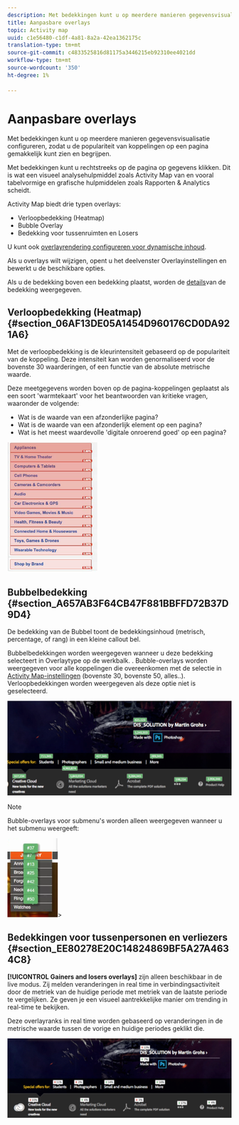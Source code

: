 ```yaml
---
description: Met bedekkingen kunt u op meerdere manieren gegevensvisualisatie configureren, zodat u de populariteit van koppelingen op een pagina gemakkelijk kunt zien en begrijpen.
title: Aanpasbare overlays
topic: Activity map
uuid: c1e56480-c1df-4a81-8a2a-42ea1362175c
translation-type: tm+mt
source-git-commit: c4833525816d81175a3446215eb92310ee4021dd
workflow-type: tm+mt
source-wordcount: '350'
ht-degree: 1%

---
```



# Aanpasbare overlays

Met bedekkingen kunt u op meerdere manieren gegevensvisualisatie configureren, zodat u de populariteit van koppelingen op een pagina gemakkelijk kunt zien en begrijpen.

Met bedekkingen kunt u rechtstreeks op de pagina op gegevens klikken. Dit is wat een visueel analysehulpmiddel zoals Activity Map van en vooral tabelvormige en grafische hulpmiddelen zoals Rapporten &amp; Analytics scheidt.

Activity Map biedt drie typen overlays:

* Verloopbedekking (Heatmap)
* Bubble Overlay
* Bedekking voor tussenruimten en Losers

U kunt ook [overlayrendering configureren voor dynamische inhoud](/help/analyze/activity-map/activitymap-link-tracking/activitymap-stl-track-custom-elements.md).

Als u overlays wilt wijzigen, opent u het deelvenster [](/help/analyze/activity-map/activitymap-overlay-settings.md) Overlayinstellingen en bewerkt u de beschikbare opties.

Als u de bedekking boven een bedekking plaatst, worden de [details](/help/analyze/activity-map/activitymap-overlay-details.md)van de bedekking weergegeven.

## Verloopbedekking (Heatmap) {#section_06AF13DE05A1454D960176CD0DA921A6}

Met de verloopbedekking is de kleurintensiteit gebaseerd op de populariteit van de koppeling. Deze intensiteit kan worden genormaliseerd voor de bovenste 30 waarderingen, of een functie van de absolute metrische waarde.

Deze meetgegevens worden boven op de pagina-koppelingen geplaatst als een soort &#39;warmtekaart&#39; voor het beantwoorden van kritieke vragen, waaronder de volgende:

* Wat is de waarde van een afzonderlijke pagina?
* Wat is de waarde van een afzonderlijk element op een pagina?
* Wat is het meest waardevolle &#39;digitale onroerend goed&#39; op een pagina?

![](assets/gradient.png)

## Bubbelbedekking {#section_A657AB3F64CB47F881BBFFD72B37D9D4}

De bedekking van de Bubbel toont de bedekkingsinhoud (metrisch, percentage, of rang) in een kleine callout bel.

Bubbelbedekkingen worden weergegeven wanneer u deze bedekking selecteert in Overlaytype op de werkbalk. . Bubble-overlays worden weergegeven voor alle koppelingen die overeenkomen met de selectie in [Activity Map-instellingen](/help/analyze/activity-map/activitymap-overlay-settings.md) (bovenste 30, bovenste 50, alles..). Verloopbedekkingen worden weergegeven als deze optie niet is geselecteerd.

![](assets/bubble_overlay.png)

>[!NOTE]
>
>Bubble-overlays voor submenu&#39;s worden alleen weergegeven wanneer u het submenu weergeeft:
>
>![](assets/bubbles_submenu.png)>

## Bedekkingen voor tussenpersonen en verliezers {#section_EE80278E20C14824869BF5A27A4634C8}

**[!UICONTROL Gainers and losers overlays]** zijn alleen beschikbaar in de live modus. Zij melden veranderingen in real time in verbindingsactiviteit door de metriek van de huidige periode met metriek van de laatste periode te vergelijken. Ze geven je een visueel aantrekkelijke manier om trending in real-time te bekijken.

Deze overlayranks in real time worden gebaseerd op veranderingen in de metrische waarde tussen de vorige en huidige periodes geklikt die.

![](assets/gainers_losers.png)

